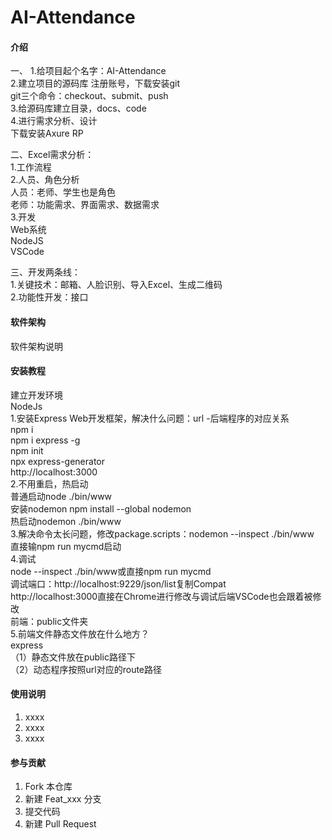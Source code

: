 # AI-Attendance

#### 介绍
一、
1.给项目起个名字：AI-Attendance  
2.建立项目的源码库 注册账号，下载安装git  
	git三个命令：checkout、submit、push  
3.给源码库建立目录，docs、code  
4.进行需求分析、设计  
	下载安装Axure RP  
  
二、Excel需求分析：  
1.工作流程  
2.人员、角色分析  
	人员：老师、学生也是角色  
	老师：功能需求、界面需求、数据需求  
3.开发  
	Web系统  
 	NodeJS  
	VSCode  
  
三、开发两条线：  
1.关键技术：邮箱、人脸识别、导入Excel、生成二维码  
2.功能性开发：接口  


#### 软件架构
软件架构说明


#### 安装教程
建立开发环境  
NodeJs  
1.安装Express Web开发框架，解决什么问题：url -后端程序的对应关系  
	npm i  
	npm i express -g  
	npm init  
	npx express-generator  
	http://localhost:3000  
2.不用重启，热启动  
	普通启动node ./bin/www  
	安装nodemon npm install --global nodemon  
	热启动nodemon ./bin/www  
3.解决命令太长问题，修改package.scripts：nodemon --inspect ./bin/www  
	直接输npm run mycmd启动  
4.调试  
	node --inspect ./bin/www或直接npm run mycmd  
	调试端口：http://localhost:9229/json/list复制Compat  
	http://localhost:3000直接在Chrome进行修改与调试后端VSCode也会跟着被修改  
	前端：public文件夹  
5.前端文件静态文件放在什么地方？  
	express  
	（1）静态文件放在public路径下  
	（2）动态程序按照url对应的route路径  

#### 使用说明

1.  xxxx
2.  xxxx
3.  xxxx

#### 参与贡献

1.  Fork 本仓库
2.  新建 Feat_xxx 分支
3.  提交代码
4.  新建 Pull Request

